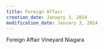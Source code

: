 ```yaml
---
title: Foreign Affair
creation_date: January 3, 2014
modification_date: January 3, 2014
---
```



Foreign Affair
Vineyard
Niagara

